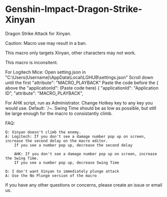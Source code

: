 # Genshin-Impact-Dragon-Strike-Xinyan
Dragon Strike Attack for Xinyan.

Caution: Macro use may result in a ban.

This macro only targets Xinyan, other characters may not work.

This macro is inconsitent.

For Logitech Mice: Open setting.json in "C:\Users(Username)\AppData\Local\LGHUB\settings.json" Scroll down until the first "attribute": "MACRO_PLAYBACK" Paste the code before the { above the "applicationId": (Paste code here) { "applicationId": "Application ID", "attribute": "MACRO_PLAYBACK",

For AHK script, run as Administrator. Change Hotkey key to any key you would use. Default: `/~. Swing Time should be as low as possible, but still be large enough for the macro to consistantly climb.

FAQ:

    Q: Xinyan doesn't climb the enemy.
    A: Logitech: If you don't see a damage number pop up on screen, increase the second delay on the macro editor. 
        If you see a number pop up, decrease the second delay
        
        AHK: If you don't see a damage number pop up on screen, increase the Swing Time.
        If you see a number pop up, decrease Swing Time
  
    Q: I don't want Xinyan to immediately plunge attack
    A: Use the No Plunge version of the macro
  
If you have any other questions or concerns, please create an issue or email us.
